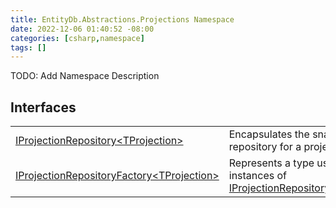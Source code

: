 ```yaml
---
title: EntityDb.Abstractions.Projections Namespace
date: 2022-12-06 01:40:52 -08:00
categories: [csharp,namespace]
tags: []
---
```



TODO: Add Namespace Description

## Interfaces
<table><tr><td><a href='/posts/csharp.interface.entitydb.abstractions.projections.iprojectionrepository-1/'>IProjectionRepository&lt;TProjection&gt;</a></td><td>
Encapsulates the snapshot repository for a projection.
</td></tr><tr><td><a href='/posts/csharp.interface.entitydb.abstractions.projections.iprojectionrepositoryfactory-1/'>IProjectionRepositoryFactory&lt;TProjection&gt;</a></td><td>
Represents a type used to create instances of <a href='/posts/csharp.interface.entitydb.abstractions.projections.iprojectionrepository-1/'>IProjectionRepository&lt;TProjection&gt;</a></td></tr></table>
